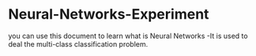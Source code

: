 # Neural-Networks-Experiment
you can use this document to learn what is Neural Networks
-It is used to deal the multi-class classification problem.
